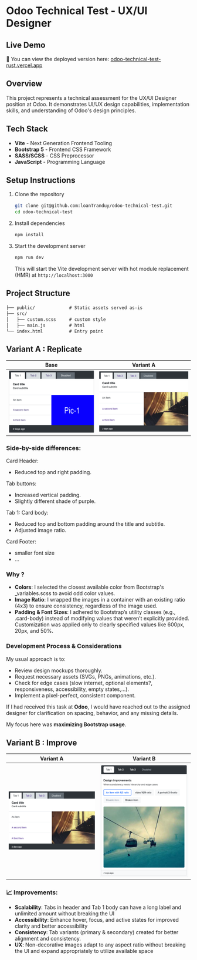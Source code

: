# Odoo Technical Test - UX/UI Designer

## Live Demo

🚀 You can view the deployed version
here: <a href="https://odoo-technical-test-rust.vercel.app/" target="_blank">odoo-technical-test-rust.vercel.app</a>

## Overview

This project represents a technical assessment for the UX/UI Designer position at Odoo. It demonstrates UI/UX design
capabilities, implementation skills, and understanding of Odoo's design principles.

## Tech Stack

- **Vite** - Next Generation Frontend Tooling
- **Bootstrap 5** - Frontend CSS Framework
- **SASS/SCSS** - CSS Preprocessor
- **JavaScript** - Programming Language

## Setup Instructions

1. Clone the repository
    ```bash
    git clone git@github.com:loanTranduy/odoo-technical-test.git
    cd odoo-technical-test
    ```
2. Install dependencies
    ```bash
    npm install
    ```
3. Start the development server
    ```bash
    npm run dev
    ```
   This will start the Vite development server with hot module replacement (HMR) at `http://localhost:3000`

## Project Structure

```
├── public/             # Static assets served as-is
├── src/
│   ├── custom.scss     # custom style
│   ├── main.js         # html
└── index.html          # Entry point
```

## Variant A : Replicate

| Base                         | Variant A                        |
|------------------------------|----------------------------------|
| ![Before](./assets/base.png) | ![After](./assets/variant-a.png) |

### Side-by-side differences:

Card Header:

- Reduced top and right padding.

Tab buttons:

- Increased vertical padding.
- Slightly different shade of purple.

Tab 1: Card body:

- Reduced top and bottom padding around the title and subtitle.
- Adjusted image ratio.

Card Footer:

- smaller font size
- ...

### Why ?

- **Colors**: I selected the closest available color from Bootstrap's _variables.scss to avoid odd color values.
- **Image Ratio**: I wrapped the images in a container with an existing ratio (4x3) to ensure consistency, regardless of
  the
  image used.
- **Padding & Font Sizes**: I adhered to Bootstrap’s utility classes (e.g., .card-body) instead of modifying values that
  weren’t explicitly provided. Customization was applied only to clearly specified values like 600px, 20px, and 50%.

### Development Process & Considerations

My usual approach is to:

- Review design mockups thoroughly.
- Request necessary assets (SVGs, PNGs, animations, etc.).
- Check for edge cases (slow internet, optional elements?, responsiveness, accessibility, empty states,...).
- Implement a pixel-perfect, consistent component.

If I had received this task at **Odoo**, I would have reached out to the assigned designer for clarification on spacing,
behavior, and any missing details.

My focus here was **maximizing Bootstrap usage**.

## Variant B : Improve

| Variant A                        | Variant B                        |
|----------------------------------|----------------------------------|
| ![After](./assets/variant-a.png) | ![After](./assets/variant-b.png) |

### 📈 Improvements:

- **Scalability**: Tabs in header and Tab 1 body can have a long label and unlimited amount without breaking the UI
- **Accessibility**: Enhance hover, focus, and active states for improved clarity and better accessibility
- **Consistency**: Tab variants (primary & secondary) created for better alignment and consistency.
- **UX**: Non-decorative images adapt to any aspect ratio without breaking the UI and expand appropriately to utilize
  available space
